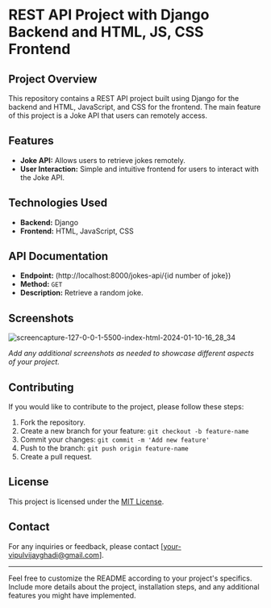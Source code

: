 # REST API Project with Django Backend and HTML, JS, CSS Frontend

## Project Overview

This repository contains a REST API project built using Django for the backend and HTML, JavaScript, and CSS for the frontend. The main feature of this project is a Joke API that users can remotely access.

## Features

- **Joke API:** Allows users to retrieve jokes remotely.
- **User Interaction:** Simple and intuitive frontend for users to interact with the Joke API.

## Technologies Used

- **Backend:** Django
- **Frontend:** HTML, JavaScript, CSS

         
## API Documentation

- **Endpoint:** (http://localhost:8000/jokes-api/{id number of joke})
- **Method:** `GET`
- **Description:** Retrieve a random joke.

## Screenshots
![screencapture-127-0-0-1-5500-index-html-2024-01-10-16_28_34](https://github.com/vipulghadi/jokeApi/assets/99540970/449942d5-4724-469c-a696-5315debf41c1)



*Add any additional screenshots as needed to showcase different aspects of your project.*

## Contributing

If you would like to contribute to the project, please follow these steps:

1. Fork the repository.
2. Create a new branch for your feature: `git checkout -b feature-name`
3. Commit your changes: `git commit -m 'Add new feature'`
4. Push to the branch: `git push origin feature-name`
5. Create a pull request.

## License

This project is licensed under the [MIT License](LICENSE).

## Contact

For any inquiries or feedback, please contact [your-vipulvijayghadi@gmail.com].

---

Feel free to customize the README according to your project's specifics. Include more details about the project, installation steps, and any additional features you might have implemented.
